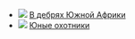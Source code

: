 * ![](/books/adv_animal/Майн%20Рид/В%20дебрях%20Южной%20Африки.jpg) [В дебрях Южной Африки](/books/adv_animal/Майн%20Рид/В%20дебрях%20Южной%20Африки)
* ![](/books/adv_animal/Майн%20Рид/Юные%20охотники.jpg) [Юные охотники](/books/adv_animal/Майн%20Рид/Юные%20охотники)